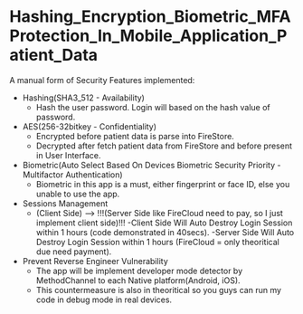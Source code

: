 # Hashing_Encryption_Biometric_MFAProtection_In_Mobile_Application_Patient_Data
A manual form of Security Features implemented: 
- Hashing(SHA3_512 - Availability)
  - Hash the user password. Login will based on the hash value of password.
- AES(256-32bitkey - Confidentiality)
  - Encrypted before patient data is parse into FireStore.
  - Decrypted after fetch patient data from FireStore and before present in User Interface.
- Biometric(Auto Select Based On Devices Biometric Security Priority - Multifactor Authentication)
  - Biometric in this app is a must, either fingerprint or face ID, else you unable to use the app.
- Sessions Management
  - (Client Side) --> !!!(Server Side like FireCloud need to pay, so I just implement client side)!!!
    -Client Side Will Auto Destroy Login Session within 1 hours (code demonstrated in 40secs).
    -Server Side Will Auto Destroy Login Session within 1 hours (FireCloud = only theoritical due need payment).
- Prevent Reverse Engineer Vulnerability
  -  The app will be implement developer mode detector by MethodChannel to each Native platform(Android, iOS).
  -  This countermeasure is also in theoritical so you guys can run my code in debug mode in real devices. 
